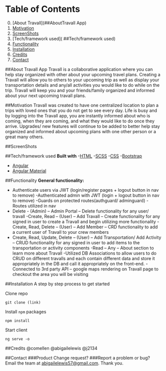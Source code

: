<!-- # TravallClient

This project was generated with [Angular CLI](https://github.com/angular/angular-cli) version 7.0.6.

## Development server

Run `ng serve` for a dev server. Navigate to `http://localhost:4200/`. The app will automatically reload if you change any of the source files.

## Code scaffolding

Run `ng generate component component-name` to generate a new component. You can also use `ng generate directive|pipe|service|class|guard|interface|enum|module`.

## Build

Run `ng build` to build the project. The build artifacts will be stored in the `dist/` directory. Use the `--prod` flag for a production build.

## Running unit tests

Run `ng test` to execute the unit tests via [Karma](https://karma-runner.github.io).

## Running end-to-end tests

Run `ng e2e` to execute the end-to-end tests via [Protractor](http://www.protractortest.org/).

## Further help

To get more help on the Angular CLI use `ng help` or go check out the [Angular CLI README](https://github.com/angular/angular-cli/blob/master/README.md). -->

# Table of Contents
0. [About Travall](##AboutTravall App)
1. [Motivation](##Motivation)
2. [ScreenShots](##ScreenShots)
3. [Tech/framework used]( ##Tech/framework used)
4. [Functionality]( ##Functionality)
5. [Installation](##Installation)
6. [Credits]( ##Credits)
7. [Contact]( ##Contact)


##About Travall App
Travall is a collaborative application where you can help stay organized with other about your upcoming travel plans.  Creating a Travall will allow you to others to your upcoming trip as well as display your transportation details and any/all activities you would like to do while on the trip.  Travall will keep you and your friends/family organized and informed about your next upcoming travall plans.  

##Motivation
Travall was created to have one centralized location to plan a trips with loved ones that you do not get to see every day.  Life is busy and by logging into the Travall app,  you are instantly informed about who is coming, when they are coming, and what they would like to do once they arrive. Upgrades/ new features will continue to be added to better help stay organized and informed about upcoming plans with one other person or a great many others.

##ScreenShots

##Tech/framework used
<b>Built with</b>
-[HTML]( https://developer.mozilla.org/en-US/docs/Learn/HTML)
-[SCSS]( https://sass-lang.com/documentation/file.SCSS_FOR_SASS_USERS.html)
-[CSS]( https://developer.mozilla.org/en-US/docs/Learn/CSS/Introduction_to_CSS)
-[Bootstrap](https://getbootstrap.com/)
- [Angular](https://angular.io/)
- [Angular Material]( https://material.angular.io/)



##Functionality
**General functionality:**
- Authenticate users via JWT (login/register pages + logout button in nav to remove)
-Authenticated admin with JWT (login + logout button in nav to remove)
-Guards on protected routes(authguard/ adminguard)
-Routes utilized in nav
- Delete - (Admin) – Admin Portal – Delete functionality for any user/ travall
-Create, Read – (User) – Add Travall – Create functionality for any signed in user to create a Travall and begin utilizing more functionality
-Create, Read, Delete – (User) – Add Member – CRD functionality to add a current user of Travall to your crew members
- Create, Read, Update, Delete – (User) – Add Transportation/ Add Activity – CRUD functionality for any signed in user to add items to the transportation or activity components
-Read – Any – About section to learn more about Travall
-Utilized DB Associations to allow users to do CRUD on different travalls and each contain different data and store it appropriately in the DB and call it appropriately on the front-end.
-Connected to 3rd party API – google maps rendering on Travall page to checkout the area you will be visiting

##Installation
A step by step process to get started

Clone repo

```
git clone (link)
```

Install `npm` packages

```
npm install
```
Start client 
```
ng serve -o
```

##Credits
@comellen
@abigailelewis
@j2134

##Contact
###Product Change request?
###Report a problem or bug?
Email the team at abigailelewis57@gmail.com. Thank you.

